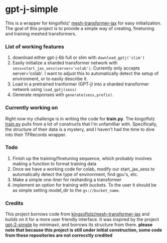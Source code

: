 # gpt-j-simple
 
This is a wrapper for kingoflolz' [mesh-transformer-jax](https://github.com/kingoflolz/mesh-transformer-jax) for easy initialization. The goal of this project is to provide a simple way of creating, finetuning and training meshed transformers.
 
### List of working features
1. download either gpt-j-6b full or slim with `download_gptj('slim')`
2. Easily initialize a sharded transformer network with `sess=start_jax_sess(server='colab')`. Currently only accepts server='colab'. I want to adjust this to automatically detect the setup of environment, or to easily describe it.
3. Load in a pretrained tranformer (GPT-j) into a sharded transformer network using `load_gptj(sess)`
4. Generate responses with `generate(sess,prefix)`.

### Currently working on
Right now my challenge is in writing the code for **train.py**. The kingoflolz [train.py](https://github.com/kingoflolz/mesh-transformer-jax/blob/8d26cd8cf9cc7e64a7ac18ecbe4a382ffd399691/train.py "mesh-transformer-jax/train.py") pulls from a lot of constructs that I'm unfamilliar with. Specifically, the structure of their data is a mystery, and I haven't had the time to dive into their TFRecords wrapper.

### Todo
1. Finish up the training/finetuning sequence, which probably involves making a function to format training data
2. Once we have a working code for colab, modify our start_jax_sess to automatically detect the type of environment, find gpu's, etc.
3. Make a simple one-liner for resharding a transformer
4. implement an option for training with buckets. To the user it should be as simple setting model_dir to the `gs://bucket_name`.

### Credits
This project borrows code from [kingsoflolz/mesh-transformer-jax](https://github.com/kingoflolz/mesh-transformer-jax/) and builds on it for a more user friendly interface.
It was inspired by the project [gpt-2-simple](https://github.com/minimaxir/gpt-2-simple) by minimaxir, and borrows its structure from there.
**please note that because this project is still under initial construction, some code from these repositories are not correcctly credited**
